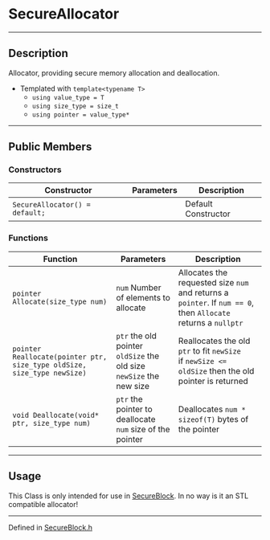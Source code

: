 # SecureAllocator<T>

***

## Description
Allocator, providing secure memory allocation and deallocation.

* Templated  with `template<typename T>`
  * `using value_type = T`
  * `using size_type = size_t`
  * `using pointer = value_type*`

***

## Public Members

### Constructors
Constructor | Parameters | Description
--- | --- | ---
`SecureAllocator() = default;` | | Default Constructor

### Functions

Function | Parameters | Description
--- | --- | ---
`pointer Allocate(size_type num)` | `num` Number of elements to allocate | Allocates the requested size `num` and returns a `pointer`. If `num == 0`, then `Allocate` returns a `nullptr`
`pointer Reallocate(pointer ptr, size_type oldSize, size_type newSize)` | `ptr` the old pointer <br/> `oldSize` the old size <br/> `newSize` the new size | Reallocates the old `ptr` to fit `newSize` <br/> if `newSize <= oldSize` then the old pointer is returned
`void Deallocate(void* ptr, size_type num)` | `ptr` the pointer to deallocate <br/> `num` size of the pointer | Deallocates `num * sizeof(T)` bytes of the pointer

***

## Usage
This Class is only intended for use in [SecureBlock](./SecureBlock.md). In no way is it an STL compatible allocator!

***

Defined in [SecureBlock.h](https://github.com/FlyingRaijinMinato/LockdownSSL/blob/main/Includes/SecureBlock.h)